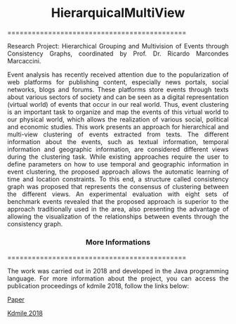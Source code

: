 <h1 align="center">HierarquicalMultiView</h1>
============================================

<p align="justify">Research Project: Hierarchical Grouping and Multivision of Events through Consistency Graphs, coordinated by Prof. Dr. Ricardo Marcondes Marcaccini.</p>

<p align="justify">Event analysis has recently received attention due to the popularization of web platforms for publishing content, especially news portals, social networks, blogs and forums. These platforms store events through texts about various sectors of society and can be seen as a digital representation (virtual world) of events that occur in our real world. Thus, event clustering is an important task to organize and map the events of this virtual world to our physical world, which allows the realization of various social, political and economic studies. This work presents an approach for hierarchical and multi-view clustering of events extracted from texts. The different information about the events, such as textual information, temporal information and geographic information, are considered different views during the clustering task. While existing approaches require the user to define parameters on how to use temporal and geographic information in event clustering, the proposed approach allows the automatic learning of time and location constraints. To this end, a structure called consistency graph was proposed that represents the consensus of clustering between the different views. An experimental evaluation with eight sets of benchmark events revealed that the proposed approach is superior to the approach traditionally used in the area, also presenting the advantage of allowing the visualization of the relationships between events through the consistency graph.</p>

<h3 align="center">More Informations</h3>
============================================
<p align="justify">The work was carried out in 2018 and developed in the Java programming language. For more information about the project, you can access the publication proceedings of kdmile 2018, follow the links below:</p>

<p align="justify"><a href="https://sol.sbc.org.br/index.php/kdmile/article/view/27397/27211">Paper</a></p>
<p align="justify"><a href="https://sol.sbc.org.br/index.php/kdmile/issue/view/1214">Kdmile 2018</a></p>
